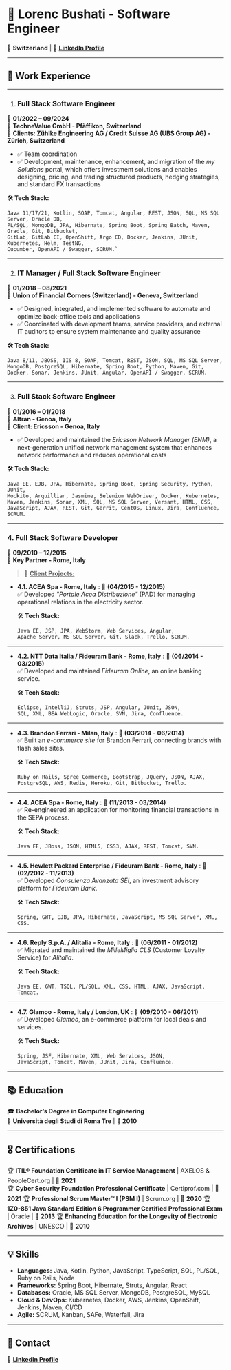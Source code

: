 # **📜 Lorenc Bushati - Software Engineer**

📍 **Switzerland** | 🔗 **[LinkedIn Profile](https://www.linkedin.com/in/lorenc-bushati)**

---

## **💼 Work Experience**

---

1. ### **Full Stack Software Engineer**
📅 **01/2022 – 09/2024**  
🏢 **TechneValue GmbH - Pfäffikon, Switzerland**  
👥 **Clients: Zühlke Engineering AG / Credit Suisse AG (UBS Group AG) - Zürich, Switzerland**

- ✅ Team coordination
- ✅ Development, maintenance, enhancement, and migration of the *my Solutions* portal, which offers investment 
  solutions and enables designing, pricing, and trading structured products, hedging strategies, and standard FX transactions

**🛠 Tech Stack:**  
```
Java 11/17/21, Kotlin, SOAP, Tomcat, Angular, REST, JSON, SQL, MS SQL Server, Oracle DB, 
PL/SQL, MongoDB, JPA, Hibernate, Spring Boot, Spring Batch, Maven, Gradle, Git, Bitbucket, 
GitLab, GitLab CI, OpenShift, Argo CD, Docker, Jenkins, JUnit, Kubernetes, Helm, TestNG, 
Cucumber, OpenAPI / Swagger, SCRUM.`
```
---

2. ### **IT Manager / Full Stack Software Engineer**
📅 **01/2018 – 08/2021**  
🏢 **Union of Financial Corners (Switzerland) - Geneva, Switzerland**

- ✅ Designed, integrated, and implemented software to automate and optimize back-office tools and applications
- ✅ Coordinated with development teams, service providers, and external IT auditors to ensure system maintenance and quality assurance

**🛠 Tech Stack:**
```
Java 8/11, JBOSS, IIS 8, SOAP, Tomcat, REST, JSON, SQL, MS SQL Server, 
MongoDB, PostgreSQL, Hibernate, Spring Boot, Python, Maven, Git, 
Docker, Sonar, Jenkins, JUnit, Angular, OpenAPI / Swagger, SCRUM.
```
---

3. ### **Full Stack Software Engineer**
📅 **01/2016 – 01/2018**  
🏢 **Altran - Genoa, Italy**  
👥 **Client: Ericsson - Genoa, Italy**

- ✅ Developed and maintained the *Ericsson Network Manager (ENM)*, a next-generation unified network management 
  system that enhances network performance and reduces operational costs

**🛠 Tech Stack:**  
```
Java EE, EJB, JPA, Hibernate, Spring Boot, Spring Security, Python, JUnit, 
Mockito, Arquillian, Jasmine, Selenium WebDriver, Docker, Kubernetes, 
Maven, Jenkins, Sonar, XML, SQL, MS SQL Server, Versant, HTML, CSS, 
JavaScript, AJAX, REST, Git, Gerrit, CentOS, Linux, Jira, Confluence, SCRUM.
```
---

### 4. **Full Stack Software Developer**
📅 **09/2010 – 12/2015**  
🏢 **Key Partner - Rome, Italy**


  > **👥 <u>Client Projects:</u>**
 
- **4.1. ACEA Spa - Rome, Italy**
  : 📅 **(04/2015 - 12/2015)**\
    ✅ Developed *"Portale Acea Distribuzione"* (PAD) for managing operational relations in the electricity sector.

  🛠 **Tech Stack:**
  ```
  Java EE, JSP, JPA, WebStorm, Web Services, Angular, 
  Apache Server, MS SQL Server, Git, Slack, Trello, SCRUM.
  ```
---

  
- **4.2. NTT Data Italia / Fideuram Bank - Rome, Italy** 
  : 📅 **(06/2014 - 03/2015)**\
    ✅ Developed and maintained *Fideuram Online*, an online banking service.
  
  🛠 **Tech Stack:** 
  ```
  Eclipse, IntelliJ, Struts, JSP, Angular, JUnit, JSON, 
  SQL, XML, BEA WebLogic, Oracle, SVN, Jira, Confluence.
   ```
---

- **4.3. Brandon Ferrari - Milan, Italy** 
  : 📅 **(03/2014 - 06/2014)**\
    ✅ Built an *e-commerce site* for Brandon Ferrari, connecting brands with flash sales sites.
  
  🛠 **Tech Stack:** 
  ```  
  Ruby on Rails, Spree Commerce, Bootstrap, JQuery, JSON, AJAX, 
  PostgreSQL, AWS, Redis, Heroku, Git, Bitbucket, Trello.
  ```
---

- **4.4. ACEA Spa - Rome, Italy** 
  : 📅 **(11/2013 - 03/2014)**\
    ✅ Re-engineered an application for monitoring financial transactions in the SEPA process.
  
  🛠 **Tech Stack:** 
  ```  
  Java EE, JBoss, JSON, HTML5, CSS3, AJAX, REST, Tomcat, SVN.
  ```
---

- **4.5. Hewlett Packard Enterprise / Fideuram Bank - Rome, Italy** 
  : 📅 **(02/2012 - 11/2013)**\
    ✅ Developed *Consulenza Avanzata SEI*, an investment advisory platform for *Fideuram Bank*.
  
  🛠 **Tech Stack:** 
  ```   
  Spring, GWT, EJB, JPA, Hibernate, JavaScript, MS SQL Server, XML, CSS.
  ```
---  

- **4.6. Reply S.p.A. / Alitalia - Rome, Italy** 
  : 📅 **(06/2011 - 01/2012)**\
    ✅ Migrated and maintained the *MilleMiglia CLS* (Customer Loyalty Service) for *Alitalia*.
  
  🛠 **Tech Stack:** 
  ```  
  Java EE, GWT, TSQL, PL/SQL, XML, CSS, HTML, AJAX, JavaScript, Tomcat.
  ```
---

- **4.7. Glamoo - Rome, Italy / London, UK** 
  : 📅 **(09/2010 - 06/2011)**\
    ✅ Developed *Glamoo*, an e-commerce platform for local deals and services.
  
  🛠 **Tech Stack:** 
  ```   
  Spring, JSF, Hibernate, XML, Web Services, JSON, 
  JavaScript, Tomcat, Maven, JUnit, Jira, Confluence.
  ```
---


## **📚 Education**
🎓 **Bachelor’s Degree in Computer Engineering**  
📍  **Università degli Studi di Roma Tre** | 📅 **2010**

---

## **🎖 Certifications**
🏆 **ITIL® Foundation Certificate in IT Service Management** | AXELOS & PeopleCert.org | 📅 **2021**  
🏆 **Cyber Security Foundation Professional Certificate** | Certiprof.com | 📅 **2021**
🏆 **Professional Scrum Master™ I (PSM I)** | Scrum.org | 📅 **2020**
🏆 **1Z0-851 Java Standard Edition 6 Programmer Certified Professional Exam** | Oracle | 📅 **2013**
🏆 **Enhancing Education for the Longevity of Electronic Archives** | UNESCO | 📅 **2010**

---

## **💡 Skills**
- **Languages:** Java, Kotlin, Python, JavaScript, TypeScript, SQL, PL/SQL, Ruby on Rails, Node
- **Frameworks:** Spring Boot, Hibernate, Struts, Angular, React
- **Databases:** Oracle, MS SQL Server, MongoDB, PostgreSQL, MySQL
- **Cloud & DevOps:** Kubernetes, Docker, AWS, Jenkins, OpenShift, Jenkins, Maven, CI/CD
- **Agile:** SCRUM, Kanban, SAFe, Waterfall, Jira

---

## **📩 Contact**
🔗 **[LinkedIn Profile](https://www.linkedin.com/in/lorenc-bushati)**  
